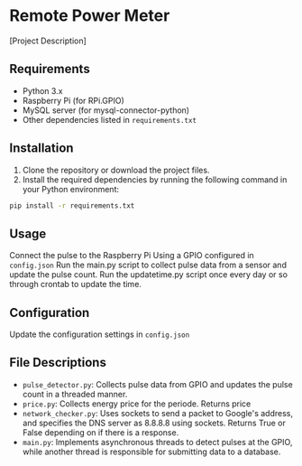 # Remote Power Meter

[Project Description]

## Requirements

- Python 3.x
- Raspberry Pi (for RPi.GPIO)
- MySQL server (for mysql-connector-python)
- Other dependencies listed in `requirements.txt`

## Installation

1. Clone the repository or download the project files.
2. Install the required dependencies by running the following command in your Python environment:

```bash
pip install -r requirements.txt
```

## Usage
Connect the pulse to the Raspberry Pi Using a GPIO configured in `config.json`
Run the main.py script to collect pulse data from a sensor and update the pulse count.
Run the updatetime.py script once every day or so through crontab to update the time.

## Configuration
Update the configuration settings in `config.json`

## File Descriptions
- `pulse_detector.py`: Collects pulse data from GPIO and updates the pulse count in a threaded manner.
- `price.py`: Collects energy price for the periode. Returns price
- `network_checker.py`: Uses sockets to send a packet to Google's address, and specifies the DNS server as 8.8.8.8 using sockets. Returns True or False depending on if there is a response.
- `main.py`: Implements asynchronous threads to detect pulses at the GPIO, while another thread is responsible for submitting data to a database.
